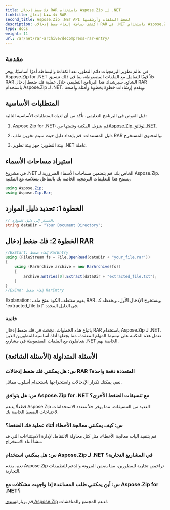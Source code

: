 ```yaml
---
title: فك ضغط إدخال RAR باستخدام Aspose.Zip لـ .NET
linktitle: فك ضغط إدخال RAR
second_title: Aspose.Zip .NET API لضغط الملفات وأرشفتها
description: اكتشف بساطة إلغاء ضغط إدخالات RAR في .NET باستخدام Aspose.Zip. تعامل بسهولة مع الملفات المضغوطة باستخدام هذه المكتبة القوية.
type: docs
weight: 11
url: /ar/net/rar-archive/decompress-rar-entry/
---
```


## مقدمة

في عالم تطوير البرمجيات دائم التطور، تعد الكفاءة والبساطة أمرًا أساسيًا. يوفر Aspose.Zip for .NET حلاً قويًا للتعامل مع الملفات المضغوطة، بما في ذلك تنسيق RAR الشائع. سيرشدك هذا البرنامج التعليمي خلال عملية فك ضغط إدخال RAR باستخدام Aspose.Zip لـ .NET، ويقدم إرشادات خطوة بخطوة وأمثلة واضحة.

## المتطلبات الأساسية

قبل الغوص في البرنامج التعليمي، تأكد من أن لديك المتطلبات الأساسية التالية:

1.  Aspose.Zip for .NET: قم بتنزيل المكتبة وتثبيتها من[Aspose.Zip لوثائق .NET](https://reference.aspose.com/zip/net/).

2. دليل المستندات: قم بإعداد دليل حيث سيتم تخزين ملف RAR والمحتوى المستخرج.

3. بيئة التطوير: جهز بيئة تطوير .NET عاملة.

## استيراد مساحات الأسماء

في مشروع .NET الخاص بك، قم بتضمين مساحات الأسماء الضرورية لـ Aspose.Zip. يسمح هذا للتعليمات البرمجية الخاصة بك بالتفاعل بسلاسة مع المكتبة.

```csharp
using Aspose.Zip;
using Aspose.Zip.Rar;
```

## الخطوة 1: تحديد دليل الموارد

```csharp
// المسار إلى دليل الموارد.
string dataDir = "Your Document Directory";
```

## الخطوة 2: فك ضغط إدخال RAR

```csharp
//ExStart: إلغاء ضغط RarEntry
using (FileStream fs = File.OpenRead(dataDir + "your_file.rar"))
{
    using (RarArchive archive = new RarArchive(fs))
    {
        archive.Entries[0].Extract(dataDir + "extracted_file.txt");
    }
}
//ExEnd: إلغاء ضغط RarEntry
```

Explanation: يقوم مقتطف الكود بفتح ملف RAR، ويستخرج الإدخال الأول، ويحفظه كـ "extracted_file.txt" في الدليل المحدد.

### خاتمة

باتباع هذه الخطوات، نجحت في فك ضغط إدخال RAR باستخدام Aspose.Zip لـ .NET. تعمل هذه المكتبة على تبسيط المهام المعقدة، مما يجعلها أداة أساسية للمطورين الذين يتعاملون مع الملفات المضغوطة في مشاريع .NET الخاصة بهم.

## الأسئلة المتداولة (الأسئلة الشائعة)

### س: هل يمكنني فك ضغط إدخالات RAR المتعددة دفعة واحدة؟
نعم، يمكنك تكرار الإدخالات واستخراجها باستخدام أسلوب مماثل.

### س: هل يتوافق Aspose.Zip for .NET مع تنسيقات الضغط الأخرى؟
قطعاً! يدعم Aspose.Zip العديد من التنسيقات، مما يوفر حلاً متعدد الاستخدامات لاحتياجات الضغط الخاصة بك.

### س: كيف يمكنني معالجة الأخطاء أثناء عملية فك الضغط؟
قم بتنفيذ آليات معالجة الأخطاء، مثل كتل محاولة الالتقاط، لإدارة الاستثناءات التي قد تنشأ أثناء الاستخراج.

### س: هل يمكنني استخدام Aspose.Zip لـ .NET في المشاريع التجارية؟
نعم، يقدم Aspose.Zip تراخيص تجارية للمطورين، مما يضمن المرونة والدعم للتطبيقات التجارية.

### س: أين يمكنني طلب المساعدة إذا واجهت مشكلات مع Aspose.Zip for .NET؟
 قم بزيارة[منتدى Aspose.Zip](https://forum.aspose.com/c/zip/37) لدعم المجتمع والمناقشات.
